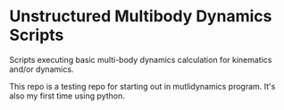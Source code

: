 # Unstructured Multibody Dynamics Scripts
Scripts executing basic multi-body dynamics calculation for kinematics and/or dynamics. 

This repo is a testing repo for starting out in mutlidynamics program. It's also my first time using python.
